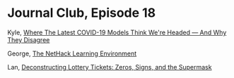 # Journal Club, Episode 18

Kyle, [Where The Latest COVID-19 Models Think We're Headed — And Why They Disagree](https://projects.fivethirtyeight.com/covid-forecasts/?cid=rrpromo)

George, [The NetHack Learning Environment](https://arxiv.org/abs/2006.13760)

Lan, [Deconstructing Lottery Tickets: Zeros, Signs, and the Supermask](https://arxiv.org/abs/1905.01067)
